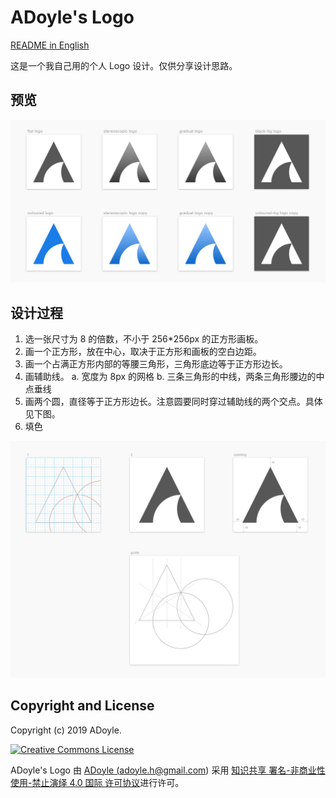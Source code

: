# ADoyle's Logo

[README in English](./README.en.md)

这是一个我自己用的个人 Logo 设计。仅供分享设计思路。

## 预览

![images/preview.png](./images/preview.png)

## 设计过程

1. 选一张尺寸为 8 的倍数，不小于 256*256px 的正方形画板。
2. 画一个正方形，放在中心，取决于正方形和画板的空白边距。
3. 画一个占满正方形内部的等腰三角形，三角形底边等于正方形边长。
4. 画辅助线。
    a. 宽度为 8px 的网格
    b. 三条三角形的中线，两条三角形腰边的中点垂线
5. 画两个圆，直径等于正方形边长。注意圆要同时穿过辅助线的两个交点。具体见下图。
6. 填色

![images/design.png](./images/design.png)

## Copyright and License

Copyright (c) 2019 ADoyle.

<a rel="license" href="http://creativecommons.org/licenses/by-nc-nd/4.0/">
    <img alt="Creative Commons License" style="border-width:0" src="https://i.creativecommons.org/l/by-nc-nd/4.0/88x31.png" />
</a>

<span xmlns:dct="http://purl.org/dc/terms/" href="http://purl.org/dc/dcmitype/StillImage" property="dct:title" rel="dct:type">ADoyle's Logo</span> 由 <a xmlns:cc="http://creativecommons.org/ns#" href="https://github.com/adoyle-h/my-logo" property="cc:attributionName" rel="cc:attributionURL">ADoyle (adoyle.h@gmail.com)</a> 采用 <a rel="license" href="http://creativecommons.org/licenses/by-nc-nd/4.0/">知识共享 署名-非商业性使用-禁止演绎 4.0 国际 许可协议</a>进行许可。

<!-- Links -->


